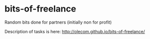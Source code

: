 bits-of-freelance
=================

Random bits done for partners (initially non for profit)

Description of tasks is here: http://olecom.github.io/bits-of-freelance/
